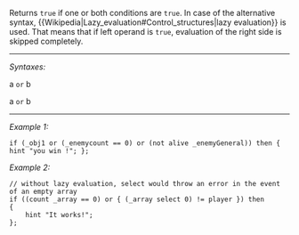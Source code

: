 Returns `true` if one or both conditions are `true`. In case of the alternative syntax, {{Wikipedia|Lazy_evaluation#Control_structures|lazy evaluation}} is used. That means that if left operand is `true`, evaluation of the right side is skipped completely.


---
*Syntaxes:*

a `or` b

a `or` b

---
*Example 1:*

```sqf
if (_obj1 or (_enemycount == 0) or (not alive _enemyGeneral)) then { hint "you win !"; };
```

*Example 2:*

```sqf
// without lazy evaluation, select would throw an error in the event of an empty array
if ((count _array == 0) or { (_array select 0) != player }) then
{
	hint "It works!";
};
```